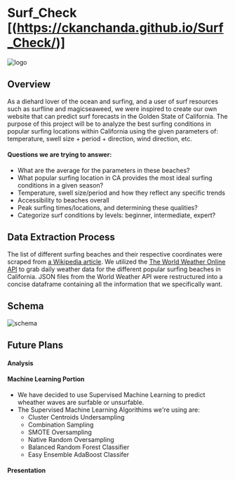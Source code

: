 # Surf_Check [(https://ckanchanda.github.io/Surf_Check/)]

![logo](https://user-images.githubusercontent.com/107447038/200466271-675c0d51-55e3-4ac8-a701-a31bbafb7582.png)

## Overview

As a diehard lover of the ocean and surfing, and a user of surf resources such as surfline and magicseaweed, we were inspired to create our own website that can predict surf forecasts in the Golden State of California. The purpose of this project will be to analyze the best surfing conditions in popular surfing locations within California using the given parameters of: temperature, swell size + period + direction, wind direction, etc.  

#### Questions we are trying to answer:

- What are the average for the parameters in these beaches? 
- What popular surfing location in CA provides the most ideal surfing conditions in a given season? 
- Temperature, swell size/period and how they reflect any specific trends
- Accessibility to beaches overall
- Peak surfing times/locations, and determining these qualities?
- Categorize surf conditions by levels: beginner, intermediate, expert?


## Data Extraction Process

The list of different surfing beaches and their respective coordinates were scraped from [a Wikipedia article](https://en.wikipedia.org/wiki/List_of_beaches_in_California).  We utilized the  [The World Weather Online API](https://www.worldweatheronline.com/developer/api/marine-weather-api.aspx) to grab daily weather data for the different popular surfing beaches in California. JSON files from the World Weather API were restructured into a concise dataframe containing all the information that we specifically want. 


## Schema

![schema](https://user-images.githubusercontent.com/107447038/200467014-22c0b44f-0f66-487f-9dfe-6c681b06004d.jpg)


## Future Plans

#### Analysis


#### Machine Learning Portion
- We have decided to use Supervised Machine Learning to predict wheather waves are surfable or unsurfable. 
- The Supervised Machine Learning Algorithims we're using are:
	* Cluster Centroids Undersampling
	* Combination Sampling
	* SMOTE Oversampling
	* Native Random Oversampling
	* Balanced Random Forest Classifier
	* Easy Ensemble AdaBoost Classifer

#### Presentation
